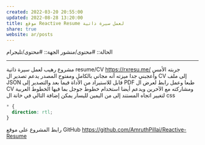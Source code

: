 ```yaml
---
created: 2022-03-20 20:55:00
updated: 2022-08-28 13:20:00
title: موقع Reactive Resume لعمل سيرة ذاتية
share: true
website: ar/posts
---
```


الحالة:: #محتوى/منشور
الجهة:: #محتوى/تليجرام

---

مشروع رهيب لعمل سيرة ذاتية resume/CV
<https://rxresu.me/>
جربته الأمس وأعجبني جدا
ميزته أنه مجاني بالكامل ومفتوح المصدر
يدعم تصدير ال CV إلى ملف JSON قابل للاستيراد من الأداة فيما بعد
والتصدير إلى PDF طبعا
وعمل رابط لعرض ال CV ومشاركته مع الآخرين
ويدعم أيضا استخدام خطوط جوجل بما فيها الخطوط العربية
لتغيير اتجاه المستند إلى من اليمين لليسار يمكن إضافة التالي في خانة ال css

```css
* {
  direction: rtl;
}
```

رابط المشروع على موقع GitHub
<https://github.com/AmruthPillai/Reactive-Resume>
